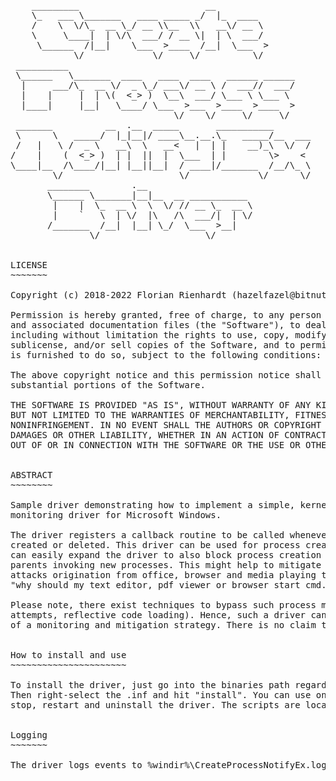 <pre>
    _________                        __                  
    \_   ___ \_______   ____ _____ _/  |_  ____          
    /    \  \/\_  __ \_/ __ \\__  \\   __\/ __ \         
    \     \____|  | \/\  ___/ / __ \|  | \  ___/         
     \______  /|__|    \___  >____  /__|  \___  >        
            \/             \/     \/          \/         
 __________                                              
 \______   \_______  ____   ____  ____   ______ ______   
  |     ___/\_  __ \/  _ \_/ ___\/ __ \ /  ___//  ___/   
  |    |     |  | \(  <_> )  \__\  ___/ \___ \ \___ \    
  |____|     |__|   \____/ \___  >___  >____  >____  >   
                               \/    \/     \/     \/    
 _______          __  .__  _____       ___________       
 \      \   _____/  |_|__|/ ____\__.__.\_   _____/__  ___
 /   |   \ /  _ \   __\  \   __<   |  | |    __)_\  \/  /
/    |    (  <_> )  | |  ||  |  \___  | |        \>    < 
\____|__  /\____/|__| |__||__|  / ____|/_______  /__/\_ \
        \/                      \/             \/      \/
       ________        .__                               
       \______ \_______|__|__  __ ___________            
        |    |  \_  __ \  \  \/ // __ \_  __ \           
        |    `   \  | \/  |\   /\  ___/|  | \/           
       /_______  /__|  |__| \_/  \___  >__|              
               \/                    \/      


LICENSE
~~~~~~~

Copyright (c) 2018-2022 Florian Rienhardt (hazelfazel@bitnuts.de)

Permission is hereby granted, free of charge, to any person obtaining a copy of this software
and associated documentation files (the "Software"), to deal in the Software without restriction,
including without limitation the rights to use, copy, modify, merge, publish, distribute,
sublicense, and/or sell copies of the Software, and to permit persons to whom the Software
is furnished to do so, subject to the following conditions:

The above copyright notice and this permission notice shall be included in all copies or
substantial portions of the Software.

THE SOFTWARE IS PROVIDED "AS IS", WITHOUT WARRANTY OF ANY KIND, EXPRESS OR IMPLIED, INCLUDING
BUT NOT LIMITED TO THE WARRANTIES OF MERCHANTABILITY, FITNESS FOR A PARTICULAR PURPOSE AND
NONINFRINGEMENT. IN NO EVENT SHALL THE AUTHORS OR COPYRIGHT HOLDERS BE LIABLE FOR ANY CLAIM,
DAMAGES OR OTHER LIABILITY, WHETHER IN AN ACTION OF CONTRACT, TORT OR OTHERWISE, ARISING FROM,
OUT OF OR IN CONNECTION WITH THE SOFTWARE OR THE USE OR OTHER DEALINGS IN THE SOFTWARE.


ABSTRACT
~~~~~~~~

Sample driver demonstrating how to implement a simple, kernel-only process and command line
monitoring driver for Microsoft Windows.

The driver registers a callback routine to be called whenever a process is
created or deleted. This driver can be used for process creation monitoring. You
can easily expand the driver to also block process creation attempts for specific
parents invoking new processes. This might help to mitigate against typical
attacks origination from office, browser and media playing tools. E.g. ask yourself
"why should my text editor, pdf viewer or browser start cmd.exe or powershell.exe"?
	
Please note, there exist techniques to bypass such process monitoring (in-memory
attempts, reflective code loading). Hence, such a driver can only be _one_ part
of a monitoring	and mitigation strategy. There is no claim to be bullet-proof!


How to install and use
~~~~~~~~~~~~~~~~~~~~~~

To install the driver, just go into the binaries path regarding your architecture of Windows.
Then right-select the .inf and hit "install". You can use one of the cmd-scripts to start,
stop, restart and uninstall the driver. The scripts are located in the project's root folder.


Logging
~~~~~~~

The driver logs events to %windir%\CreateProcessNotifyEx.log
</pre>
